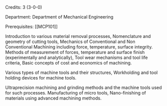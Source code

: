Credits: 3 (3-0-0)

Department: Department of Mechanical Engineering

Prerequisites: [[MCP101]]

Introduction to various material removal processes, Nomenclature and geometry of cutting tools, Mechanics of Conventional and Non Conventional Machining including force, temperature, surface integrity. Methods of measurement of forces, temperature and surface finish (experimentally and analytically), Tool wear mechanisms and tool life criteria, Basic concepts of cost and economics of machining.

Various types of machine tools and their structures, Workholding and tool holding devices for machine tools.

Ultraprecision machining and grinding methods and the machine tools used for such processes. Manufacturing of micro tools, Nano-finishing of materials using advanced machining methods.